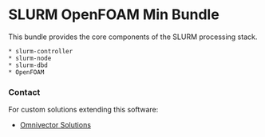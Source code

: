 # SLURM OpenFOAM Min Bundle
This bundle provides the core components of the SLURM 
processing stack.

    * slurm-controller
    * slurm-node
    * slurm-dbd
    * OpenFOAM


### Contact
For custom solutions extending this software:
* [Omnivector Solutions](https://omnivector.solutions/contact)

